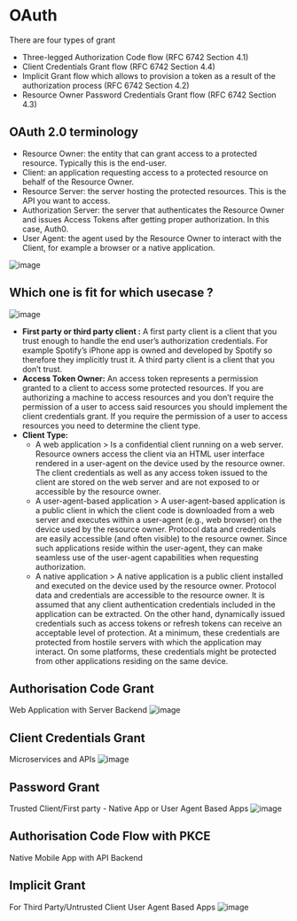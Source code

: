 # OAuth 

There are four types of grant
* Three-legged Authorization Code flow (RFC 6742 Section 4.1)
* Client Credentials Grant flow (RFC 6742 Section 4.4)
* Implicit Grant flow which allows to provision a token as a result of the authorization process (RFC 6742 Section 4.2)
* Resource Owner Password Credentials Grant flow (RFC 6742 Section 4.3)

## OAuth 2.0 terminology
* Resource Owner: the entity that can grant access to a protected resource. Typically this is the end-user.
* Client: an application requesting access to a protected resource on behalf of the Resource Owner.
* Resource Server: the server hosting the protected resources. This is the API you want to access.
* Authorization Server: the server that authenticates the Resource Owner and issues Access Tokens after getting proper authorization. In this case, Auth0.
* User Agent: the agent used by the Resource Owner to interact with the Client, for example a browser or a native application.

![image](https://user-images.githubusercontent.com/23429265/166479084-4d936166-2beb-4c96-a129-842cff682139.png)

## Which one is fit for which usecase ?

![image](https://user-images.githubusercontent.com/23429265/166479314-8e64abb0-fa37-4beb-a892-d2f979a769b3.png)

* **First party or third party client :** A first party client is a client that you trust enough to handle the end user’s authorization credentials. For example Spotify’s iPhone app is owned and developed by Spotify so therefore they implicitly trust it. A third party client is a client that you don’t trust.
* **Access Token Owner:** An access token represents a permission granted to a client to access some protected resources. If you are authorizing a machine to access resources and you don’t require the permission of a user to access said resources you should implement the client credentials grant. If you require the permission of a user to access resources you need to determine the client type.
* **Client Type:** 
  * A web application > Is a confidential client running on a web server.  Resource owners access the client via an HTML user interface rendered in a user-agent on the device used by the resource owner.  The client credentials as well as any access token issued to the client are stored on the web server and are not exposed to or accessible by the resource owner.
  * A user-agent-based application > A user-agent-based application is a public client in which the client code is downloaded from a web server and executes within a user-agent (e.g., web browser) on the device used by the resource       owner.  Protocol data and credentials are easily accessible (and often visible) to the resource owner.  Since such applications reside within the user-agent, they can make seamless use of the       user-agent capabilities when requesting authorization.
  * A native application > A native application is a public client installed and executed on the device used by the resource owner.  Protocol data and credentials are accessible to the resource owner.  It is assumed that any client authentication credentials included in the application can be extracted.  On the other hand, dynamically issued credentials such as access tokens or refresh tokens can receive an acceptable level of protection.  At a minimum, these credentials are protected from hostile servers with which the application may interact.  On some platforms, these credentials might be protected from other applications residing on the same device.

## Authorisation Code Grant
 Web Application with Server Backend
 ![image](https://user-images.githubusercontent.com/23429265/166450892-cecccd43-cba8-42c8-b28d-0fbb512613cc.png)

## Client Credentials Grant
 Microservices and APIs
 ![image](https://user-images.githubusercontent.com/23429265/166450799-332e1f4a-f0b5-4f0c-86a6-5aba4005e8c3.png)

## Password Grant
Trusted Client/First party - Native App or User Agent Based Apps
![image](https://user-images.githubusercontent.com/23429265/166454396-32296cbf-38ad-42c7-90c3-8384a7c48012.png)

## Authorisation Code Flow with PKCE
 Native Mobile App with API Backend
 
## Implicit Grant
 For Third Party/Untrusted Client User Agent Based Apps
 ![image](https://user-images.githubusercontent.com/23429265/166450929-b5a8a93d-f40b-4eda-ba51-be2a92c5a41f.png)


